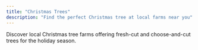 ```yaml
---
title: "Christmas Trees"
description: "Find the perfect Christmas tree at local farms near you"
---
```


Discover local Christmas tree farms offering fresh-cut and choose-and-cut trees for the holiday season.
